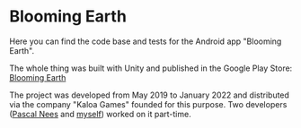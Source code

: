 # Blooming Earth

Here you can find the code base and tests for the Android app "Blooming Earth".

The whole thing was built with Unity and published in the Google Play Store: [Blooming Earth](https://play.google.com/store/apps/details?id=com.KaloaGames.BloomingEarth&hl=de&gl=US) 

The project was developed from May 2019 to January 2022 and distributed via the company "Kaloa Games" founded for this purpose.
Two developers ([Pascal Nees](https://www.linkedin.com/in/pascal-nees-60b33ba6/?originalSubdomain=de) and [myself](https://www.linkedin.com/in/jacqueline-winkler-833010155)) worked on it part-time. 
